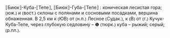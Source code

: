 ---
---

⟦Биюк⟧-Куба-⟦Тепе⟧, ⟦Биюк⟧-Губа-⟦Тепе⟧
: коническая лесистая гора; ⦅юж.⦆ и ⦅вост.⦆ склоны с полянами и сосновыми посадками, вершина обнаженная. В 2,5 км к ⦅ЮВ⦆ от ⦅н.п.⦆ Лесное ⦅Судак.⦆, к ⦅В⦆ от ⦅г.⦆ Кучук-Куба-Тепе, через глубокую седловину – ❶ ⦅тюрк.⦆ куба – рыжий; серый; ⦅р.пл.⦆.

